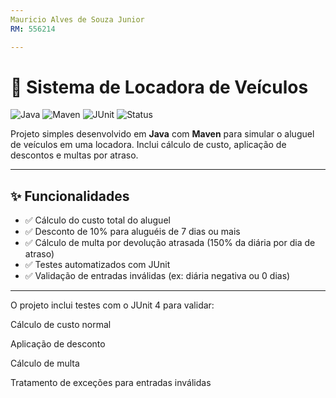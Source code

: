 ```yaml
---
Mauricio Alves de Souza Junior 
RM: 556214

---
```

# 🚗 Sistema de Locadora de Veículos

![Java](https://img.shields.io/badge/Java-1.8+-blue.svg)
![Maven](https://img.shields.io/badge/Maven-Build-lightgrey)
![JUnit](https://img.shields.io/badge/Tested%20with-JUnit%204-blue)
![Status](https://img.shields.io/badge/status-conclu%C3%ADdo-brightgreen)

Projeto simples desenvolvido em **Java** com **Maven** para simular o aluguel de veículos em uma locadora. Inclui cálculo de custo, aplicação de descontos e multas por atraso.

---

## ✨ Funcionalidades

- ✅ Cálculo do custo total do aluguel
- ✅ Desconto de 10% para aluguéis de 7 dias ou mais
- ✅ Cálculo de multa por devolução atrasada (150% da diária por dia de atraso)
- ✅ Testes automatizados com JUnit
- ✅ Validação de entradas inválidas (ex: diária negativa ou 0 dias)

---
O projeto inclui testes com o JUnit 4 para validar:

Cálculo de custo normal

Aplicação de desconto

Cálculo de multa

Tratamento de exceções para entradas inválidas


